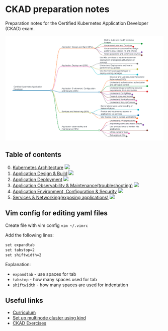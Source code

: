 # CKAD preparation notes
Preparation notes for the Certified Kubernetes Application Developer (CKAD) exam.

![ckad_curriculum_map](./images/012_ckad_curriculum_map.png)

## Table of contents

0. [Kubernetes Architecture](00_kubernetes_architecture.md) ![](https://us-central1-progress-markdown.cloudfunctions.net/progress/100)
1. [Application Design & Build](01_application_design_and_build.md) ![](https://us-central1-progress-markdown.cloudfunctions.net/progress/100)
2. [Application Deployment](02_application_deployment.md) ![](https://us-central1-progress-markdown.cloudfunctions.net/progress/100)
3. [Application Observability & Maintenance(troubleshooting)](03_application_observability_and_maintenance.md) ![](https://us-central1-progress-markdown.cloudfunctions.net/progress/100)
4. [Application Environment, Configuration & Security](04_application_environment_configuration_and_security.md) ![](https://us-central1-progress-markdown.cloudfunctions.net/progress/100)
5. [Services & Networking(exposing applications)](05_services_and_networking.md) ![](https://us-central1-progress-markdown.cloudfunctions.net/progress/100)


## Vim config for editing yaml files

Create file with vim config 
`vim ~/.vimrc`

Add the following lines:
```
set expandtab
set tabstop=2
set shiftwidth=2
```
Explanation:
* `expandtab` - use spaces for tab
* `tabstop` - how many spaces used for tab
* `shiftwidth` - how many spaces are used for indentation


## Useful links

* [Curriculum](https://github.com/cncf/curriculum)
* [Set up multinode cluster using kind](https://mcvidanagama.medium.com/set-up-a-multi-node-kubernetes-cluster-locally-using-kind-eafd46dd63e5)
* [CKAD Exercises](https://github.com/dgkanatsios/CKAD-exercises)

